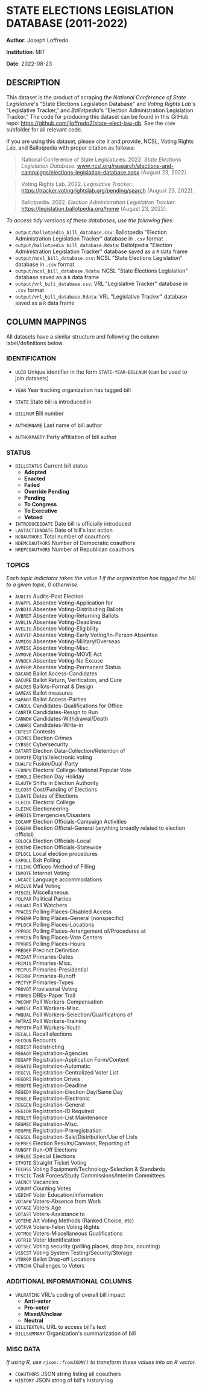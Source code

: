 # STATE ELECTIONS LEGISLATION DATABASE (2011-2022)
**Author**: Joseph Loffredo

**Institution**: MIT

**Date**: 2022-08-23

## DESCRIPTION
This dataset is the product of scraping the *National Conference of State Legislature*'s "State Elections Legislation Database" and *Voting Rights Lab*'s "Legislative Tracker," and *Ballotpedia*'s "Election Administration Legislation Tracker." The code for producing this dataset can be found in this GitHub repo: https://github.com/jloffredo2/state-elect-law-db. See the `code` subfolder for all relevant code.

If you are using this dataset, please cite it and provide, NCSL, Voting Rights Lab, and Ballotpedia with proper citation as follows:

> National Conference of State Legislatures. 2022. *State Elections Legislation Database*. www.ncsl.org/research/elections-and-campaigns/elections-legislation-database.aspx (August 23, 2022).

> Voting Rights Lab. 2022. *Legislative Tracker*. https://tracker.votingrightslab.org/pending/search (August 23, 2022).

> Ballotpedia. 2022. *Election Administration Legislation Tracker*. https://legislation.ballotpedia.org/home (August 23, 2022).

*To access tidy versions of these databases, use the following files:*
* `output/ballotpedia_bill_database.csv`: Ballotpedia "Election Administration Legislation Tracker" database in `.csv` format
* `output/ballotpedia_bill_database.Rdata`: Ballotpedia "Election Administration Legislation Tracker" database saved as a `R` data frame
* `output/ncsl_bill_database.csv`: NCSL "State Elections Legislation" database in `.csv` format
* `output/ncsl_bill_database.Rdata`: NCSL "State Elections Legislation" database saved as a `R` data frame
* `output/vrl_bill_database.csv`: VRL "Legislative Tracker" database in `.csv` format
* `output/vrl_bill_database.Rdata`: VRL "Legislative Tracker" database saved as a `R` data frame

## COLUMN MAPPINGS
All datasets have a similar structure and following the column label/definitions below.
### IDENTIFICATION
* `UUID` Unique identifier in the form `STATE`-`YEAR`-`BILLNUM` (can be used to join datasets)

* `YEAR` Year tracking organization has tagged bill

* `STATE` State bill is introduced in

* `BILLNUM` Bill number

* `AUTHORNAME` Last name of bill author

* `AUTHORPARTY` Party affiliation of bill author

### STATUS
* `BILLSTATUS` 	Current bill status
  * **Adopted**
  * **Enacted**
  * **Failed**
  * **Override Pending**
  * **Pending**
  * **To Congress**
  * **To Executive**
  * **Vetoed**
* `INTRODUCEDDATE` Date bill is officially introduced
* `LASTACTIONDATE` Date of bill's last action
* `NCOAUTHORS` Total number of coauthors
* `NDEMCOAUTHORS` Number of Democratic coauthors
* `NREPCOAUTHORS` Number of Republican coauthors

### TOPICS
*Each topic indictator takes the value 1 if the organization has tagged the bill to a given topic, 0 otherwise.*
* `AUDITS` 	Audits-Post Election
* `AVAPPL` 	Absentee Voting-Application for
* `AVBDIS` 	Absentee Voting-Distributing Ballots
* `AVBRET` 	Absentee Voting-Returning Ballots
* `AVDLIN`  Absentee Voting-Deadlines
* `AVELIG` 	Absentee Voting-Eligibility
* `AVEVIP` 	Absentee Voting-Early Voting/In-Person Absentee
* `AVMIOV` 	Absentee Voting-Military/Overseas
* `AVMISC` 	Absentee Voting-Misc.
* `AVMOVE` 	Absentee Voting-MOVE Act
* `AVNOEX` 	Absentee Voting-No Excuse
* `AVPERM` 	Absentee Voting-Permanent Status
* `BACAND` 	Ballot Access-Candidates
* `BACURE`  Ballot Return, Verification, and Cure
* `BALDES` 	Ballots-Format & Design
* `BAMEAS`  Ballot measures
* `BAPART` 	Ballot Access-Parties
* `CANQUL` 	Candidates-Qualifications for Office
* `CANRTR` 	Candidates-Resign to Run
* `CANWDW` 	Candidates-Withdrawal/Death
* `CANWRI` 	Candidates-Write-in
* `CNTEST` 	Contests
* `CRIMES` 	Election Crimes
* `CYBSEC` 	Cybersecurity
* `DATART` 	Election Data-Collection/Retention of
* `DGVOTE`  Digital/electronic voting
* `DUALFU` 	Fusion/Dual-Party
* `ECONPV` 	Electoral College-National Popular Vote
* `EDHOLI` 	Election Day Holiday
* `ELAUTH`  Shifts in Election Authority
* `ELCOST` 	Cost/Funding of Elections
* `ELDATE` 	Dates of Elections
* `ELECOL` 	Electoral College
* `ELEING` 	Electioneering
* `EMEDIS` 	Emergencies/Disasters
* `EOCAMP` 	Election Officials-Campaign Activities
* `EOGENR`  Election Official-General (anything broadly related to election official)
* `EOLOCA` 	Election Officials-Local
* `EOSTWD` 	Election Officials-Statewide
* `EPLOCL`  Local election procedures
* `EXPOLL` 	Exit Polling
* `FILING` 	Offices-Method of Filling
* `INVOTE` 	Internet Voting
* `LNCACC`  Language accommodations
* `MAILVO` 	Mail Voting
* `MISCEL` 	Miscellaneous
* `POLPAR` 	Political Parties
* `POLWAT` 	Poll Watchers
* `PPACES` 	Polling Places-Disabled Access
* `PPGENR`  Polling Places-General (nonspecific)
* `PPLOCA` 	Polling Places-Locations
* `PPPROC` 	Polling Places-Arrangement of/Procedures at
* `PPVCEN` 	Polling Places-Vote Centers
* `PPVHRS` 	Polling Places-Hours
* `PREDEF` 	Precinct Definition
* `PRIDAT` 	Primaries-Dates
* `PRIMIS` 	Primaries-Misc.
* `PRIPUS` 	Primaries-Presidential
* `PRIRNF` 	Primaries-Runoff
* `PRITYP` 	Primaries-Types
* `PROVOT` 	Provisional Voting
* `PTDRES` 	DREs-Paper Trail
* `PWCOMP` 	Poll Workers-Compensation
* `PWMISC` 	Poll Workers-Misc.
* `PWQUAL` 	Poll Workers-Selection/Qualifications of
* `PWTRAI` 	Poll Workers-Training
* `PWYOTH` 	Poll Workers-Youth
* `RECALL`  Recall elections
* `RECOUN` 	Recounts
* `REDIST`  Redistricting
* `REGAGY`  Registration-Agencies
* `REGAPP` 	Registration-Application Form/Content
* `REGATO` 	Registration-Automatic
* `REGCVL` 	Registration-Centralized Voter List
* `REGDRI` 	Registration Drives
* `REGDTE` 	Registration-Deadline
* `REGEDY` 	Registration-Election Day/Same Day
* `REGELE` 	Registration-Electronic
* `REGGEN`  Registration-General
* `REGIDR` 	Registration-ID Required
* `REGLST` 	Registration-List Maintenance
* `REGMSC` 	Registration-Misc.
* `REGPRE` 	Registration-Preregistration
* `REGSDL` 	Registration-Sale/Distribution/Use of Lists
* `REPRES` 	Election Results/Canvass, Reporting of
* `RUNOFF` 	Run-Off Elections
* `SPELEC` 	Special Elections
* `STVOTE` 	Straight Ticket Voting
* `TECHSS` 	Voting Equipment/Technology-Selection & Standards
* `TFSCIC` 	Task Forces/Study Commissions/Interim Committees
* `VACNCY` 	Vacancies
* `VCOUNT` 	Counting Votes
* `VEDINF` 	Voter Education/Information
* `VOTAFW` 	Voters-Absence from Work
* `VOTAGE` 	Voters-Age
* `VOTAST` 	Voters-Assistance to
* `VOTEME` 	Alt Voting Methods (Ranked Choice, etc)
* `VOTFVR` 	Voters-Felon Voting Rights
* `VOTMQU` 	Voters-Miscellaneous Qualifications
* `VOTRID` 	Voter Identification
* `VOTSEC`  Voting security (polling places, drop box, counting)
* `VSSCST` 	Voting System Testing/Security/Storage
* `VTDROP`  Ballot Drop-off Locations
* `VTRCHA` 	Challenges to Voters

### ADDITIONAL INFORMATIONAL COLUMNS
* `VRLRATING` 	VRL's coding of overall bill impact
  * **Anti-voter**
  * **Pro-voter**
  * **Mixed/Unclear**
  * **Neutral**
* `BILLTEXTURL` 	URL to access bill's text
* `BILLSUMMARY` 	Organization's summarization of bill

### MISC DATA
*If using R, use `rjson::fromJSON()` to transform these values into an R vector.*

* `COAUTHORS` 	JSON string listing all coauthors
* `HISTORY` 	JSON string of bill's history log
